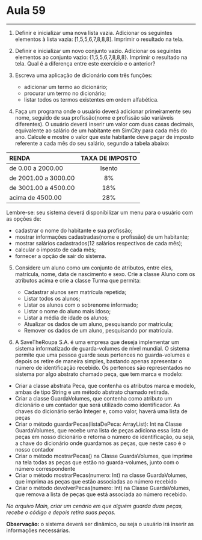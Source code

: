 # Aula 59

<hr>

1. Definir e inicializar uma nova lista vazia. Adicionar os seguintes
   elementos à lista vazia: [1,5,5,6,7,8,8,8]. Imprimir o resultado na tela.


2. Definir e inicializar um novo conjunto vazio. Adicionar os seguintes
   elementos ao conjunto vazio: {1,5,5,6,7,8,8,8}. Imprimir o resultado na
   tela. Qual é a diferença entre este exercício e o anterior?


3. Escreva uma aplicação de dicionário com três funções:
    + adicionar um termo ao dicionário;
    + procurar um termo no dicionário;
    + listar todos os termos existentes em ordem alfabética.


4. Faça um programa onde o usuário deverá adicionar primeiramente
   seu nome, seguido de sua profissão(nome e profissão são variáveis
   diferentes). O usuário deverá inserir um valor com duas casas
   decimais, equivalente ao salário de um habitante em SimCity para
   cada mês do ano. Calcule e mostre o valor que este habitante deve
   pagar de imposto referente a cada mês do seu salário, segundo a
   tabela abaixo:

| RENDA              | TAXA DE IMPOSTO |
|:------------------|:---------------:|
| de 0.00 a 2000.00    |     Isento     |
| de 2001.00 a 3000.00 |    8%     |
| de 3001.00 a 4500.00 |    18%    |
| acima de 4500.00 |    28%   |

Lembre-se: seu sistema deverá disponibilizar um menu para o usuário com
as opções de:

+ cadastrar o nome do habitante e sua profissão;
+ mostrar informações cadastradas(nome e profissão) de um
  habitante;
+ mostrar salários cadastrados(12 salários respectivos de cada mês);
+ calcular o imposto de cada mês;
+ fornecer a opção de sair do sistema.


5. Considere um aluno como um conjunto de atributos, entre eles,
   matrícula, nome, data de nascimento e sexo.
   Crie a classe Aluno com os atributos acima e crie a classe Turma que
   permita:
    + Cadastrar alunos sem matrícula repetida;
    + Listar todos os alunos;
    + Listar os alunos com o sobrenome informado;
    + Listar o nome do aluno mais idoso;
    + Listar a média de idade os alunos;
    + Atualizar os dados de um aluno, pesquisando por matrícula;
    + Remover os dados de um aluno, pesquisando por matrícula.


6. A SaveTheRoupa S.A. é uma empresa que deseja implementar um
   sistema informatizado de guarda-volumes de nível mundial. O
   sistema permite que uma pessoa guarde seus pertences no
   guarda-volumes e depois os retire de maneira simples, bastando
   apenas apresentar o número de identificação recebido.
   Os pertences são representados no sistema por algo abstrato
   chamado peça, que tem marca e modelo:

+ Criar a classe abstrata Peca, que contenha os atributos marca e
  modelo, ambas de tipo String e um método abstrato chamado
  retirada.
+ Criar a classe GuardaVolumes, que contenha como atributo um
  dicionário e um contador que será utilizado como
  identificador. As chaves do dicionário serão Integer e, como
  valor, haverá uma lista de peças
+ Criar o método guardarPecas(listaDePeca:
  ArrayList<Peca>): Int na Classe GuardaVolumes, que
  recebe uma lista de peças adiciona essa lista de peças
  em nosso dicionário e retorna o número de identificação,
  ou seja, a chave do dicionário onde guardamos as peças,
  que neste caso é o nosso contador
+ Criar o método mostrarPecas() na Classe GuardaVolumes,
  que imprime na tela todas as peças que estão no
  guarda-volumes, junto com o número correspondente
+ Criar o método mostrarPecas(numero: Int) na classe
  GuardaVolumes, que imprima as peças que estão
  associadas ao número recebido
+ Criar o método devolverPecas(numero: Int) na Classe
  GuardaVolumes, que remova a lista de peças que está
  associada ao número recebido.

*No arquivo Main, criar um cenário em que alguém guarda duas
peças, recebe o código e depois retira suas peças.*

**Observação:** o sistema deverá ser dinâmico, ou seja o usuário irá
inserir as informações necessárias.